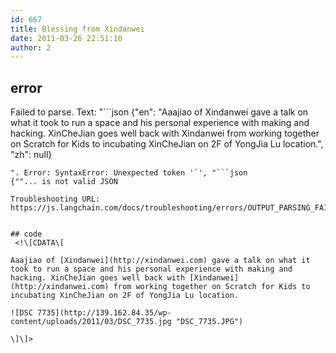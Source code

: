 ```yaml
---
id: 667
title: Blessing from Xindanwei
date: 2011-03-26 22:51:10
author: 2
---
```

## error
Failed to parse. Text: "```json
{"en": "Aaajiao of Xindanwei gave a talk on what it took to run a space and his personal experience with making and hacking. XinCheJian goes well back with Xindanwei from working together on Scratch for Kids to incubating XinCheJian on 2F of YongJia Lu location.", "zh": null}
```
". Error: SyntaxError: Unexpected token '`', "```json
{""... is not valid JSON

Troubleshooting URL: https://js.langchain.com/docs/troubleshooting/errors/OUTPUT_PARSING_FAILURE/


## code
 <!\[CDATA\[

Aaajiao of [Xindanwei](http://xindanwei.com) gave a talk on what it took to run a space and his personal experience with making and hacking. XinCheJian goes well back with [Xindanwei](http://xindanwei.com) from working together on Scratch for Kids to incubating XinCheJian on 2F of YongJia Lu location.

![DSC 7735](http://139.162.84.35/wp-content/uploads/2011/03/DSC_7735.jpg "DSC_7735.JPG") 

\]\]> 
